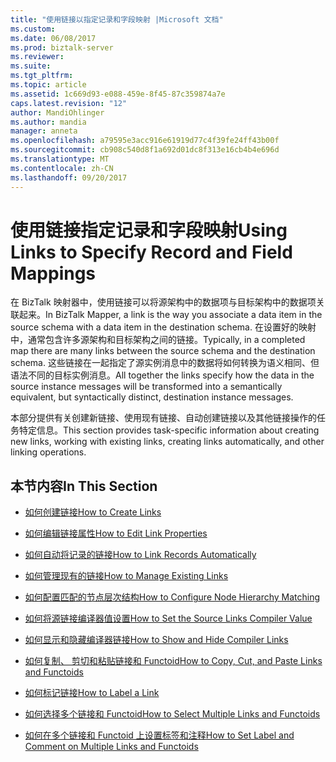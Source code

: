 ```yaml
---
title: "使用链接以指定记录和字段映射 |Microsoft 文档"
ms.custom: 
ms.date: 06/08/2017
ms.prod: biztalk-server
ms.reviewer: 
ms.suite: 
ms.tgt_pltfrm: 
ms.topic: article
ms.assetid: 1c669d93-e088-459e-8f45-87c359874a7e
caps.latest.revision: "12"
author: MandiOhlinger
ms.author: mandia
manager: anneta
ms.openlocfilehash: a79595e3acc916e61919d77c4f39fe24ff43b00f
ms.sourcegitcommit: cb908c540d8f1a692d01dc8f313e16cb4b4e696d
ms.translationtype: MT
ms.contentlocale: zh-CN
ms.lasthandoff: 09/20/2017
---
```

# <a name="using-links-to-specify-record-and-field-mappings"></a><span data-ttu-id="12efa-102">使用链接指定记录和字段映射</span><span class="sxs-lookup"><span data-stu-id="12efa-102">Using Links to Specify Record and Field Mappings</span></span>
<span data-ttu-id="12efa-103">在 BizTalk 映射器中，使用链接可以将源架构中的数据项与目标架构中的数据项关联起来。</span><span class="sxs-lookup"><span data-stu-id="12efa-103">In BizTalk Mapper, a link is the way you associate a data item in the source schema with a data item in the destination schema.</span></span> <span data-ttu-id="12efa-104">在设置好的映射中，通常包含许多源架构和目标架构之间的链接。</span><span class="sxs-lookup"><span data-stu-id="12efa-104">Typically, in a completed map there are many links between the source schema and the destination schema.</span></span> <span data-ttu-id="12efa-105">这些链接在一起指定了源实例消息中的数据将如何转换为语义相同、但语法不同的目标实例消息。</span><span class="sxs-lookup"><span data-stu-id="12efa-105">All together the links specify how the data in the source instance messages will be transformed into a semantically equivalent, but syntactically distinct, destination instance messages.</span></span>  
  
 <span data-ttu-id="12efa-106">本部分提供有关创建新链接、使用现有链接、自动创建链接以及其他链接操作的任务特定信息。</span><span class="sxs-lookup"><span data-stu-id="12efa-106">This section provides task-specific information about creating new links, working with existing links, creating links automatically, and other linking operations.</span></span>  
  
## <a name="in-this-section"></a><span data-ttu-id="12efa-107">本节内容</span><span class="sxs-lookup"><span data-stu-id="12efa-107">In This Section</span></span>  
  
-   [<span data-ttu-id="12efa-108">如何创建链接</span><span class="sxs-lookup"><span data-stu-id="12efa-108">How to Create Links</span></span>](../core/how-to-create-links.md)  
  
-   [<span data-ttu-id="12efa-109">如何编辑链接属性</span><span class="sxs-lookup"><span data-stu-id="12efa-109">How to Edit Link Properties</span></span>](../core/how-to-edit-link-properties.md)  
  
-   [<span data-ttu-id="12efa-110">如何自动将记录的链接</span><span class="sxs-lookup"><span data-stu-id="12efa-110">How to Link Records Automatically</span></span>](../core/how-to-link-records-automatically.md)  
  
-   [<span data-ttu-id="12efa-111">如何管理现有的链接</span><span class="sxs-lookup"><span data-stu-id="12efa-111">How to Manage Existing Links</span></span>](../core/how-to-manage-existing-links.md)  
  
-   [<span data-ttu-id="12efa-112">如何配置匹配的节点层次结构</span><span class="sxs-lookup"><span data-stu-id="12efa-112">How to Configure Node Hierarchy Matching</span></span>](../core/how-to-configure-node-hierarchy-matching.md)  
  
-   [<span data-ttu-id="12efa-113">如何将源链接编译器值设置</span><span class="sxs-lookup"><span data-stu-id="12efa-113">How to Set the Source Links Compiler Value</span></span>](../core/how-to-set-the-source-links-compiler-value.md)  
  
-   [<span data-ttu-id="12efa-114">如何显示和隐藏编译器链接</span><span class="sxs-lookup"><span data-stu-id="12efa-114">How to Show and Hide Compiler Links</span></span>](../core/how-to-show-and-hide-compiler-links.md)  
  
-   [<span data-ttu-id="12efa-115">如何复制、 剪切和粘贴链接和 Functoid</span><span class="sxs-lookup"><span data-stu-id="12efa-115">How to Copy, Cut, and Paste Links and Functoids</span></span>](../core/how-to-copy-cut-and-paste-links-and-functoids.md)  
  
-   [<span data-ttu-id="12efa-116">如何标记链接</span><span class="sxs-lookup"><span data-stu-id="12efa-116">How to Label a Link</span></span>](../core/how-to-label-a-link.md)  
  
-   [<span data-ttu-id="12efa-117">如何选择多个链接和 Functoid</span><span class="sxs-lookup"><span data-stu-id="12efa-117">How to Select Multiple Links and Functoids</span></span>](../core/how-to-select-multiple-links-and-functoids.md)  
  
-   [<span data-ttu-id="12efa-118">如何在多个链接和 Functoid 上设置标签和注释</span><span class="sxs-lookup"><span data-stu-id="12efa-118">How to Set Label and Comment on Multiple Links and Functoids</span></span>](../core/how-to-set-label-and-comment-on-multiple-links-and-functoids.md)
